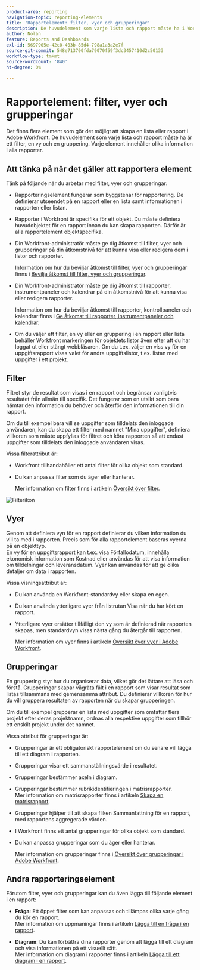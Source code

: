```yaml
---
product-area: reporting
navigation-topic: reporting-elements
title: 'Rapportelement: filter, vyer och grupperingar'
description: De huvudelement som varje lista och rapport måste ha i Workfront är ett filter, en vy och en gruppering. Varje element innehåller olika information i alla rapporter.
author: Nolan
feature: Reports and Dashboards
exl-id: 5697905e-42c0-403b-85d4-798a1a3a2e7f
source-git-commit: 548e713700fda79070f59f3dc3457410d2c50133
workflow-type: tm+mt
source-wordcount: '840'
ht-degree: 0%

---
```


# Rapportelement: filter, vyer och grupperingar

<!--
<div style="color: #ff1493;" data-mc-conditions="QuicksilverOrClassic.Draft mode">
<p>AL: Add information here about all the different kinds of FVGs: in reports, in lists, beta, etc // OR: this article should be a high-level overview of reporting elements. Then, each type of element should have:</p>
<p>- overview for Filters</p>
<p>- create a filter</p>
<p>- share a filter</p>
<p>ALL in Reporting elements but the Shared ones should be linked to Basics> Sharing; some of the articles in the Basics> Navigation> Use lists might beed to link here as well</p>
</div>
-->

Det finns flera element som gör det möjligt att skapa en lista eller rapport i Adobe Workfront. De huvudelement som varje lista och rapport måste ha är ett filter, en vy och en gruppering. Varje element innehåller olika information i alla rapporter.

## Att tänka på när det gäller att rapportera element

Tänk på följande när du arbetar med filter, vyer och grupperingar:

* Rapporteringselement fungerar som byggstenar för rapportering. De definierar utseendet på en rapport eller en lista samt informationen i rapporten eller listan.
* Rapporter i Workfront är specifika för ett objekt. Du måste definiera huvudobjektet för en rapport innan du kan skapa rapporten. Därför är alla rapportelement objektspecifika.
* Din Workfront-administratör måste ge dig åtkomst till filter, vyer och grupperingar på din åtkomstnivå för att kunna visa eller redigera dem i listor och rapporter.

  Information om hur du beviljar åtkomst till filter, vyer och grupperingar finns i [Bevilja åtkomst till filter, vyer och grupperingar](../../../administration-and-setup/add-users/configure-and-grant-access/grant-access-fvg.md).

* Din Workfront-administratör måste ge dig åtkomst till rapporter, instrumentpaneler och kalendrar på din åtkomstnivå för att kunna visa eller redigera rapporter.

  Information om hur du beviljar åtkomst till rapporter, kontrollpaneler och kalendrar finns i [Ge åtkomst till rapporter, instrumentpaneler och kalendrar](../../../administration-and-setup/add-users/configure-and-grant-access/grant-access-reports-dashboards-calendars.md).

* Om du väljer ett filter, en vy eller en gruppering i en rapport eller lista behåller Workfront markeringen för objektets listor även efter att du har loggat ut eller stängt webbläsaren. Om du t.ex. väljer en viss vy för en uppgiftsrapport visas valet för andra uppgiftslistor, t.ex. listan med uppgifter i ett projekt.

## Filter

Filtret styr de resultat som visas i en rapport och begränsar vanligtvis resultatet från allmän till specifik. Det fungerar som en utsikt som bara hämtar den information du behöver och återför den informationen till din rapport.

Om du till exempel bara vill se uppgifter som tilldelats den inloggade användaren, kan du skapa ett filter med namnet &quot;Mina uppgifter&quot;, definiera villkoren som måste uppfyllas för filtret och köra rapporten så att endast uppgifter som tilldelats den inloggade användaren visas.

Vissa filterattribut är:

* Workfront tillhandahåller ett antal filter för olika objekt som standard.
* Du kan anpassa filter som du äger eller hanterar.

  Mer information om filter finns i artikeln [Översikt över filter](../../../reports-and-dashboards/reports/reporting-elements/filters-overview.md).

![Filterikon](assets/projects-list-with-filter-drop-down-highlighted-nwe.png)

## Vyer

Genom att definiera vyn för en rapport definierar du vilken information du vill ta med i rapporten. Precis som för alla rapportelement baseras vyerna på en objekttyp.\
En vy för en uppgiftsrapport kan t.ex. visa Förfallodatum, innehålla ekonomisk information som Kostnad eller användas för att visa information om tilldelningar och leveransdatum. Vyer kan användas för att ge olika detaljer om data i rapporten.

Vissa visningsattribut är:

* Du kan använda en Workfront-standardvy eller skapa en egen.
* Du kan använda ytterligare vyer från listrutan Visa när du har kört en rapport.
* Ytterligare vyer ersätter tillfälligt den vy som är definierad när rapporten skapas, men standardvyn visas nästa gång du återgår till rapporten.

  Mer information om vyer finns i artikeln [Översikt över vyer i Adobe Workfront](../../../reports-and-dashboards/reports/reporting-elements/views-overview.md).

## Grupperingar

En gruppering styr hur du organiserar data, vilket gör det lättare att läsa och förstå. Grupperingar skapar vågräta fält i en rapport som visar resultat som listas tillsammans med gemensamma attribut. Du definierar villkoren för hur du vill gruppera resultaten av rapporten när du skapar grupperingen.

Om du till exempel grupperar en lista med uppgifter som omfattar flera projekt efter deras projektnamn, ordnas alla respektive uppgifter som tillhör ett enskilt projekt under det namnet.

Vissa attribut för grupperingar är:

* Grupperingar är ett obligatoriskt rapportelement om du senare vill lägga till ett diagram i rapporten.
* Grupperingar visar ett sammanställningsvärde i resultatet. &#x200B;
* Grupperingar bestämmer axeln i diagram.
* Grupperingar bestämmer rubrikidentifieringen i matrisrapporter.\
  Mer information om matrisrapporter finns i artikeln [Skapa en matrisrapport](../../../reports-and-dashboards/reports/creating-and-managing-reports/create-matrix-report.md).

* Grupperingar hjälper till att skapa fliken Sammanfattning för en rapport, med rapportens aggregerade värden.
* I Workfront finns ett antal grupperingar för olika objekt som standard.
* Du kan anpassa grupperingar som du äger eller hanterar.

  Mer information om grupperingar finns i [Översikt över grupperingar i Adobe Workfront](../../../reports-and-dashboards/reports/reporting-elements/groupings-overview.md).

## Andra rapporteringselement

Förutom filter, vyer och grupperingar kan du även lägga till följande element i en rapport:

* **Fråga**: Ett öppet filter som kan anpassas och tillämpas olika varje gång du kör en rapport.\
  Mer information om uppmaningar finns i artikeln [Lägga till en fråga i en rapport](../../../reports-and-dashboards/reports/creating-and-managing-reports/add-prompt-report.md).

* **Diagram**: Du kan förbättra dina rapporter genom att lägga till ett diagram och visa informationen på ett visuellt sätt.\
  Mer information om diagram i rapporter finns i artikeln [Lägga till ett diagram i en rapport](../../../reports-and-dashboards/reports/creating-and-managing-reports/add-chart-report.md).
